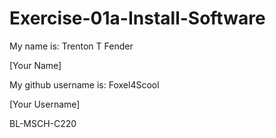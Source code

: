 # Exercise-01a-Install-Software
My name is: Trenton T Fender

[Your Name]

My github username is: Foxel4Scool

[Your Username]

BL-MSCH-C220
